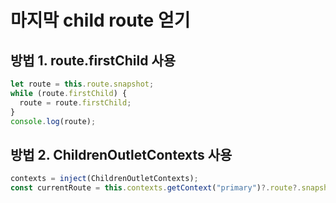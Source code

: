 # 마지막 child route 얻기

## 방법 1. route.firstChild 사용

```ts
let route = this.route.snapshot;
while (route.firstChild) {
  route = route.firstChild;
}
console.log(route);
```

## 방법 2. ChildrenOutletContexts 사용

```ts
contexts = inject(ChildrenOutletContexts);
const currentRoute = this.contexts.getContext("primary")?.route?.snapshot;
```
